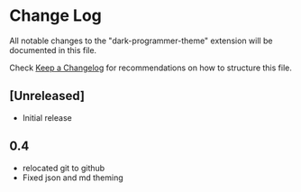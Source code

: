 # Change Log
All notable changes to the "dark-programmer-theme" extension will be documented in this file.

Check [Keep a Changelog](http://keepachangelog.com/) for recommendations on how to structure this file.

## [Unreleased]
- Initial release
## 0.4
- relocated git to github
- Fixed json and md theming

